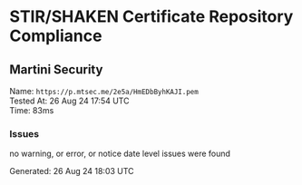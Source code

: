 # STIR/SHAKEN Certificate Repository Compliance

## Martini Security

Name: `https://p.mtsec.me/2e5a/HmEDbByhKAJI.pem`\
Tested At: 26 Aug 24 17:54 UTC\
Time: 83ms

### Issues

no warning, or error, or notice date level issues were found

Generated: 26 Aug 24 18:03 UTC